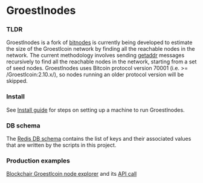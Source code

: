# Groestlnodes


### TLDR
Groestlnodes is a fork of [bitnodes](https://github.com/ayeowch/bitnodes) is currently being developed to estimate the size of the Groestlcoin network by finding all the reachable nodes in the network. The current methodology involves sending [getaddr](https://en.bitcoin.it/wiki/Protocol_specification#getaddr) messages recursively to find all the reachable nodes in the network, starting from a set of seed nodes. Groestlnodes uses Bitcoin protocol version 70001 (i.e. >= /Groestlcoin:2.10.x/), so nodes running an older protocol version will be skipped.

### Install
See [Install guide](https://github.com/Groestlcoin/groestlnodes/wiki/Install) for steps on setting up a machine to run Groestlnodes. 

### DB schema
The [Redis DB schema](https://github.com/Groestlcoin/groestlnodes/wiki/Redis-DB-schema) contains the list of keys and their associated values that are written by the scripts in this project.

### Production examples
[Blockchair Groestlcoin node explorer](https://blockchair.com/groestlcoin/nodes) and its [API call](https://api.blockchair.com/groestlcoin/nodes)
